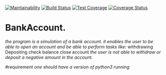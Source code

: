 [![Maintainability](https://api.codeclimate.com/v1/badges/8b23f670b8128ea02baf/maintainability)](https://codeclimate.com/github/3Nakajugo/challenge2_5/maintainability)
[![Build Status](https://travis-ci.org/3Nakajugo/challenge2_5.svg?branch=master)](https://travis-ci.org/3Nakajugo/challenge2_5)
[![Test Coverage](https://api.codeclimate.com/v1/badges/8b23f670b8128ea02baf/test_coverage)](https://codeclimate.com/github/3Nakajugo/challenge2_5/test_coverage)
[![Coverage Status](https://coveralls.io/repos/github/3Nakajugo/challenge2_5/badge.svg?branch=master)](https://coveralls.io/github/3Nakajugo/challenge2_5?branch=master)

# BankAccount.
*the program is a simulation of a bank account. it enables the user to be able to open an account and be able to perform tasks like:*
withdrawing
Depositing
check balance
close account
*the user is not able to withdraw or deposit a negative amount in the account.*

#requirement
*one should have a version of python3 running*